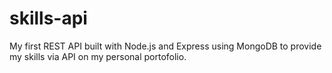 # skills-api


My first REST API built with Node.js and Express using MongoDB to provide my skills via API on my personal portofolio.
